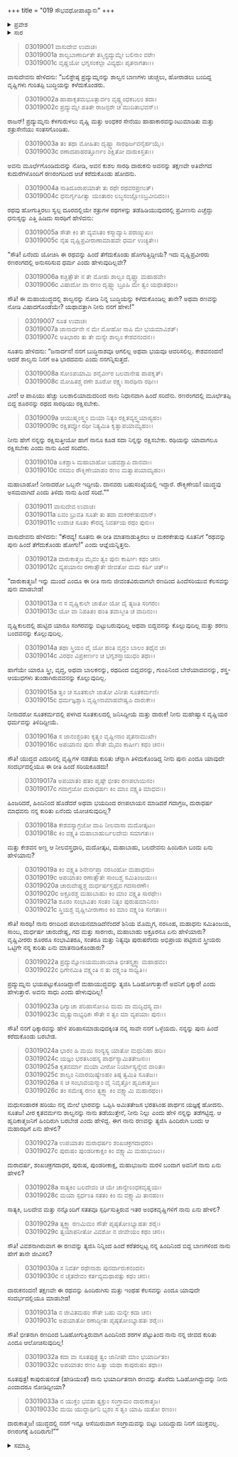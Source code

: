 +++
title = "019 ಸೌಭವಧೋಪಾಖ್ಯಾನಃ"
+++

<details><summary>ಪ್ರವೇಶ</summary>


।।   ಓಂ ಓಂ ನಮೋ ನಾರಾಯಣಾಯ।।   ಶ್ರೀ ವೇದವ್ಯಾಸಾಯ ನಮಃ ।।

ಶ್ರೀ ಕೃಷ್ಣದ್ವೈಪಾಯನ ವೇದವ್ಯಾಸ ವಿರಚಿತ  

**ಶ್ರೀ ಮಹಾಭಾರತ**

**ಆರಣ್ಯಕ ಪರ್ವ**

**ಕೈರಾತ ಪರ್ವ**

**ಅಧ್ಯಾಯ 19**

</details>


<details><summary>ಸಾರ</summary>

ರಥದಲ್ಲಿ ಮೂರ್ಛೆಗೊಂಡ ಪ್ರದ್ಯುಮ್ನನು ಸಾರಥಿ ದಾರುಕನು ರಣದಿಂದ ಆಚೆ ಕರೆದುಕೊಂಡು ಹೋಗಲು, ಎಚ್ಚೆದ್ದ ಪ್ರದ್ಯುಮ್ನನು ಸಾರಥಿಯನ್ನು ನಿಂದಿಸುವುದು (1-6). ದಾರುಕ-ಪ್ರದ್ಯುಮ್ನರ ಸಂವಾದ (7-33).

</details>


> 03019001 ವಾಸುದೇವ ಉವಾಚ।  
03019001a ಶಾಲ್ವಬಾಣಾರ್ದಿತೇ ತಸ್ಮಿನ್ಪ್ರದ್ಯುಮ್ನೇ ಬಲಿನಾಂ ವರೇ।  
03019001c ವೃಷ್ಣಯೋ ಭಗ್ನಸಂಕಲ್ಪಾ ವಿವ್ಯಥುಃ ಪೃತನಾಗತಾಃ।।

ವಾಸುದೇವನು ಹೇಳಿದನು: “ಬಲಿಶ್ರೇಷ್ಠ ಪ್ರದ್ಯುಮ್ನನನ್ನು ಶಾಲ್ವನ ಬಾಣಗಳು ಚುಚ್ಚಲು, ಹೋರಾಡಲು ಬಂದಿದ್ದ ವೃಷ್ಣಿಗಳು ಗುರಿತಪ್ಪಿ ಬುದ್ಧಿಯನ್ನು ಕಳೆದುಕೊಂಡರು.

> 03019002a ಹಾಹಾಕೃತಮಭೂತ್ಸಾರ್ವಂ ವೃಷ್ಣ್ಯಂಧಕಬಲಂ ತದಾ।   
03019002c ಪ್ರದ್ಯುಮ್ನೇ ಪತಿತೇ ರಾಜನ್ಪರೇ ಚ ಮುದಿತಾಭವನ್।।

ರಾಜನ್! ಪ್ರದ್ಯುಮ್ನನು ಕೆಳಗುರುಳಲು ವೃಷ್ಣಿ ಮತ್ತು ಅಂಧಕರ ಸೇನೆಯು ಹಾಹಾಕಾರವನ್ನುಂಟುಮಾಡಿತು ಮತ್ತು ಶತ್ರುಸೇನೆಯು ಸಂತಸಗೊಂಡಿತು.

> 03019003a ತಂ ತಥಾ ಮೋಹಿತಂ ದೃಷ್ಟ್ವಾ ಸಾರಥಿರ್ಜವನೈರ್ಹಯೈಃ।  
03019003c ರಣಾದಪಾಹರತ್ತೂರ್ಣಂ ಶಿಕ್ಷಿತೋ ದಾರುಕಿಸ್ತತಃ।।

ಅವನು ಮೂರ್ಛೆಗೊಂಡಿದುದನ್ನು ನೋಡಿ, ಅವನ ಕುಶಲ ಸಾರಥಿ ದಾರುಕನು ಅವನನ್ನು ತಕ್ಷಣವೇ ಅತಿವೇಗದ ಕುದುರೆಗಳೊಂದಿಗೆ ರಣರಂಗದಿಂದ ಆಚೆ ಕರೆದುಕೊಂಡು ಹೋದನು.

> 03019004a ನಾತಿದೂರಾಪಯಾತೇ ತು ರಥೇ ರಥವರಪ್ರಣುತ್।  
03019004c ಧನುರ್ಗೃಹೀತ್ವಾ ಯಂತಾರಂ ಲಬ್ಧಸಂಜ್ಞೋಽಬ್ರವೀದಿದಂ।।

ರಥವು ಹೋಗುತ್ತಿರಲು ಸ್ವಲ್ಪ ದೂರದಲ್ಲಿಯೇ ಶತ್ರುಗಳ ರಥಗಳನ್ನು ತಡೆಹಿಡಿಯುವುದರಲ್ಲಿ ಪ್ರವೀಣನು ಎಚ್ಚೆದ್ದು ಧನುಸ್ಸನ್ನು ಎತ್ತಿ ಹಿಡಿದು ಸಾರಥಿಗೆ ಹೇಳಿದನು:

> 03019005a ಸೌತೇ ಕಿಂ ತೇ ವ್ಯವಸಿತಂ ಕಸ್ಮಾದ್ಯಾಸಿ ಪರಾಙ್ಮುಖಃ।  
03019005c ನೈಷ ವೃಷ್ಣಿಪ್ರವೀರಾಣಾಮಾಹವೇ ಧರ್ಮ ಉಚ್ಯತೇ।।

“ಸೌತಿ! ಏನೆಂದು ಯೋಚಿಸಿ ಈ ರಥವನ್ನು ಹಿಂದೆ ತೆಗೆದುಕೊಂಡು ಹೋಗುತ್ತಿದ್ದೀಯೆ? ಇದು ವೃಷ್ಣಿಪ್ರವೀರರು ರಣರಂಗದಲ್ಲಿ ಅನುಸರಿಸುವ ಧರ್ಮ ಎಂದು ಹೇಳುವುದಿಲ್ಲವೇ?

> 03019006a ಕಚ್ಚಿತ್ಸೌತೇ ನ ತೇ ಮೋಹಃ ಶಾಲ್ವಂ ದೃಷ್ಟ್ವಾ ಮಹಾಹವೇ।  
03019006c ವಿಷಾದೋ ವಾ ರಣಂ ದೃಷ್ಟ್ವಾ ಬ್ರೂಹಿ ಮೇ ತ್ವಂ ಯಥಾತಥಂ।।

ಸೌತಿ! ಈ ಮಹಾಯುದ್ಧದಲ್ಲಿ ಶಾಲ್ವನನ್ನು ನೋಡಿ ನಿನ್ನ ಬುದ್ಧಿಯನ್ನು ಕಳೆದುಕೊಂಡಿಲ್ಲ ತಾನೇ? ಅಥವಾ ರಣವನ್ನು ನೋಡಿ ವಿಷಾದಗೊಂಡೆಯೇ? ಯಥಾವತ್ತಾಗಿ ನೀನು ನನಗೆ ಹೇಳು!”

> 03019007 ಸೂತ ಉವಾಚ।  
03019007a ಜಾನಾರ್ದನೇ ನ ಮೇ ಮೋಹೋ ನಾಪಿ ಮೇ ಭಯಮಾವಿಶತ್।   
03019007c ಅತಿಭಾರಂ ತು ತೇ ಮನ್ಯೇ ಶಾಲ್ವಂ ಕೇಶವನಂದನ।।

ಸೂತನು ಹೇಳಿದನು: “ಜನಾರ್ದನ! ನನಗೆ ಬುದ್ಧಿನಾಶವೂ ಆಗಲಿಲ್ಲ ಅಥವಾ ಭಯವೂ ಆವರಿಸಲಿಲ್ಲ. ಕೇಶವನಂದನ! ಆದರೆ ಶಾಲ್ವನು ನಿನಗೆ ಅತಿ ಭಾರದವನು ಎಂದು ನನಗನ್ನಿಸುತ್ತದೆ.

> 03019008a ಸೋಽಪಯಾಮಿ ಶನೈರ್ವೀರ ಬಲವಾನೇಷ ಪಾಪಕೃತ್।  
03019008c ಮೋಹಿತಶ್ಚ ರಣೇ ಶೂರೋ ರಕ್ಷ್ಯಃ ಸಾರಥಿನಾ ರಥೀ।।

ವೀರ! ಆ ಪಾಪಿಯು ಹೆಚ್ಚು ಬಲಶಾಲಿಯಾದುದರಿಂದ ನಾನು ನಿಧಾನವಾಗಿ ಹಿಂದೆ ಸರಿದೆನು. ರಣರಂಗದಲ್ಲಿ ಮೂರ್ಛೆತಪ್ಪಿ ಬಿದ್ದ ಶೂರನನ್ನು ರಥದ ಸಾರಥಿಯು ರಕ್ಷಿಸಬೇಕು.

> 03019009a ಆಯುಷ್ಮಂಸ್ತ್ವಂ ಮಯಾ ನಿತ್ಯಂ ರಕ್ಷಿತವ್ಯಸ್ತ್ವಯಾಪ್ಯಹಂ।  
03019009c ರಕ್ಷಿತವ್ಯೋ ರಥೀ ನಿತ್ಯಮಿತಿ ಕೃತ್ವಾಪಯಾಮ್ಯಹಂ।।

ನೀನು ಹೇಗೆ ನನ್ನನ್ನು ರಕ್ಷಿಸುತ್ತೀಯೋ ಹಾಗೆ ನಾನೂ ಕೂಡ ಸದಾ ನಿನ್ನನ್ನು ರಕ್ಷಿಸಬೇಕು. ರಥಿಯನ್ನು ಯಾವಾಗಲೂ ರಕ್ಷಿಸಬೇಕು ಎಂದು ನಾನು ಹಿಂದೆ ಸರಿದೆನು.

> 03019010a ಏಕಶ್ಚಾಸಿ ಮಹಾಬಾಹೋ ಬಹವಶ್ಚಾಪಿ ದಾನವಾಃ।   
03019010c ನಸಮಂ ರೌಕ್ಮಿಣೇಯಾಹಂ ರಣಂ ಮತ್ವಾಪಯಾಮ್ಯಹಂ।।

ಮಹಾಬಾಹೋ! ನೀನಾದರೋ ಒಬ್ಬನೇ ಇದ್ದೀಯೆ. ದಾನವರು ಬಹುಸಂಖ್ಯೆಯಲ್ಲಿ ಇದ್ದಾರೆ. ರೌಕ್ಮಿಣೇಯ! ಯುದ್ಧವು ಅಸಮವಾಗಿದೆ ಎಂದು ತಿಳಿದು ನಾನು ಹಿಂದೆ ಸರಿದೆ.””

> 03019011 ವಾಸುದೇವ ಉವಾಚ।  
03019011a ಏವಂ ಬ್ರುವತಿ ಸೂತೇ ತು ತದಾ ಮಕರಕೇತುಮಾನ್।  
03019011c ಉವಾಚ ಸೂತಂ ಕೌರವ್ಯ ನಿವರ್ತಯ ರಥಂ ಪುನಃ।।

ವಾಸುದೇವನು ಹೇಳಿದನು: “ಕೌರವ್ಯ! ಸೂತನು ಈ ರೀತಿ ಮಾತನಾಡುತ್ತಿರಲು ಆ ಮಕರಕೇತುವು ಸೂತನಿಗೆ “ರಥವನ್ನು ಪುನಃ ಹಿಂದೆ ತೆಗೆದುಕೊಂಡು ಹೋಗು!” ಎಂದು ಆಜ್ಞೆಯನ್ನಿತ್ತನು.

> 03019012a ದಾರುಕಾತ್ಮಜ ಮೈವಂ ತ್ವಂ ಪುನಃ ಕಾರ್ಷೀಃ ಕಥಂ ಚನ।  
03019012c ವ್ಯಪಯಾನಂ ರಣಾತ್ಸೌತೇ ಜೀವತೋ ಮಮ ಕರ್ಹಿ ಚಿತ್।।

“ದಾರುಕಾತ್ಮಜ! ಇನ್ನು ಮುಂದೆ ಎಂದೂ ಈ ರೀತಿ ನಾನು ಜೀವಂತವಿರುವಾಗಲೇ ರಣದಿಂದ ಹಿಂದೆಸರಿಯುವ ಕೆಲಸವನ್ನು ಪುನಃ ಮಾಡಬೇಡ!

> 03019013a ನ ಸ ವೃಷ್ಣಿಕುಲೇ ಜಾತೋ ಯೋ ವೈ ತ್ಯಜತಿ ಸಂಗರಂ।  
03019013c ಯೋ ವಾ ನಿಪತಿತಂ ಹಂತಿ ತವಾಸ್ಮೀತಿ ಚ ವಾದಿನಂ।।

ವೃಷ್ಣಿಕುಲದಲ್ಲಿ ಹುಟ್ಟಿದ ಯಾರೂ ಸಂಗರವನ್ನು ಬಿಟ್ಟುಬರುವುದಿಲ್ಲ ಅಥವಾ ಬಿದ್ದವನನ್ನು ಕೊಲ್ಲುವುದಿಲ್ಲ ಮತ್ತು ಶರಣು ಬಂದವನನ್ನು ಕೊಲ್ಲುವುದಿಲ್ಲ.

> 03019014a ತಥಾ ಸ್ತ್ರಿಯಂ ವೈ ಯೋ ಹಂತಿ ವೃದ್ಧಂ ಬಾಲಂ ತಥೈವ ಚ।  
03019014c ವಿರಥಂ ವಿಪ್ರಕೀರ್ಣಂ ಚ ಭಗ್ನಶಸ್ತ್ರಾಯುಧಂ ತಥಾ।।

ಹಾಗೆಯೇ ಯಾರೂ ಸ್ತ್ರೀ, ವೃದ್ಧ, ಅಥವಾ ಬಾಲಕನನ್ನು, ರಥದಿಂದ ಬಿದ್ದವನನ್ನು, ಗುಂಪಿನಿಂದ ಬೇರೆಯಾದವನನ್ನು, ಶಸ್ತ್ರ-ಆಯುಧಗಳು ತುಂಡಾಗಿರುವವನನ್ನು ಕೊಲ್ಲುವುದಿಲ್ಲ.

> 03019015a ತ್ವಂ ಚ ಸೂತಕುಲೇ ಜಾತೋ ವಿನೀತಃ ಸೂತಕರ್ಮಣಿ।  
03019015c ಧರ್ಮಜ್ಞಶ್ಚಾಸಿ ವೃಷ್ಣೀನಾಮಾಹವೇಷ್ವಪಿ ದಾರುಕೇ।।

ನೀನಾದರೋ ಸೂತಕರ್ಮದಲ್ಲಿ ಪಳಗಿದ ಸೂತಕುಲದಲ್ಲಿ ಜನಿಸಿದ್ದೀಯೆ ಮತ್ತು ದಾರುಕ! ನೀನು ಮಹೇಷ್ವಾಸ ವೃಷ್ಣಿಯರ ಧರ್ಮವನ್ನು ತಿಳಿದಿದ್ದೀಯೆ.

> 03019016a ಸ ಜಾನಂಶ್ಚರಿತಂ ಕೃತ್ಸ್ನಂ ವೃಷ್ಣೀನಾಂ ಪೃತನಾಮುಖೇ।  
03019016c ಅಪಯಾನಂ ಪುನಃ ಸೌತೇ ಮೈವಂ ಕಾರ್ಷೀಃ ಕಥಂ ಚನ।।

ಸೌತಿ! ಯುದ್ಧದ ಎದುರಿನಲ್ಲಿ ವೃಷ್ಣಿಗಳ ನಡತೆಯ ಕುರಿತು ಚೆನ್ನಾಗಿ ತಿಳಿದುಕೊಂಡಿದ್ದ ನೀನು ಪುನಃ ಎಂದೂ ಯಾವುದೇ ಸಂದರ್ಭದಲ್ಲಿಯೂ ಈ ರೀತಿ ಹಿಂದೆ ಸರಿಯಕೂಡದು!

> 03019017a ಅಪಯಾತಂ ಹತಂ ಪೃಷ್ಠೇ ಭೀತಂ ರಣಪಲಾಯಿನಂ।   
03019017c ಗದಾಗ್ರಜೋ ದುರಾಧರ್ಷಃ ಕಿಂ ಮಾಂ ವಕ್ಷ್ಯತಿ ಮಾಧವಃ।।

ಹಿಂಜರಿದರೆ, ಹಿಂದಿನಿಂದ ಹೊಡೆದರೆ ಅಥವಾ ಭಯದಿಂದ ರಣಪಲಾಯನ ಮಾಡಿದರೆ ಗದಾಗ್ರಜ, ದುರಾಧರ್ಷ ಮಾಧವನು ನನ್ನ ಕುರಿತು ಏನೆಂದು ಯೋಚಿಸುವುದಿಲ್ಲ?

> 03019018a ಕೇಶವಸ್ಯಾಗ್ರಜೋ ವಾಪಿ ನೀಲವಾಸಾ ಮದೋತ್ಕಟಃ।  
03019018c ಕಿಂ ವಕ್ಷ್ಯತಿ ಮಹಾಬಾಹುರ್ಬಲದೇವಃ ಸಮಾಗತಃ।।

ಮತ್ತು ಕೇಶವನ ಅಣ್ಣ ಆ ನೀಲವಸ್ತ್ರಧಾರಿ, ಮದೋತ್ಕಟ, ಮಹಾಬಾಹು, ಬಲದೇವನು ಹಿಂದಿರುಗಿ ಬಂದು ಏನು ಹೇಳಿಯಾನು?

> 03019019a ಕಿಂ ವಕ್ಷ್ಯತಿ ಶಿನೇರ್ನಪ್ತಾ ನರಸಿಂಹೋ ಮಹಾಧನುಃ।  
03019019c ಅಪಯಾತಂ ರಣಾತ್ಸೌತೇ ಸಾಂಬಶ್ಚ ಸಮಿತಿಂಜಯಃ।।  
03019020a ಚಾರುದೇಷ್ಣಶ್ಚ ದುರ್ಧರ್ಷಸ್ತಥೈವ ಗದಸಾರಣೌ।  
03019020c ಅಕ್ರೂರಶ್ಚ ಮಹಾಬಾಹುಃ ಕಿಂ ಮಾಂ ವಕ್ಷ್ಯತಿ ಸಾರಥೇ।।  
03019021a ಶೂರಂ ಸಂಭಾವಿತಂ ಸಂತಂ ನಿತ್ಯಂ ಪುರುಷಮಾನಿನಂ।  
03019021c ಸ್ತ್ರಿಯಶ್ಚ ವೃಷ್ಣೀವೀರಾಣಾಂ ಕಿಂ ಮಾಂ ವಕ್ಷ್ಯಂತಿ ಸಂಗತಾಃ।।

ಸೌತಿ! ಸಾರಥಿ! ನಾನು ರಣದಿಂದ ಪಲಾಯನಮಾಡಿದೆನೆಂದರೆ ಶಿನಿಯ ಮೊಮ್ಮಗ, ನರಸಿಂಹ, ಮಹಾಧನು ಸಮಿತಿಂಜಯ, ಸಾಂಬ, ದುರ್ಧರ್ಷ ಚಾರುದೇಷ್ಣ, ಗದ ಮತ್ತು ಸಾರಣರು, ಮಹಾಬಾಹು ಅಕ್ರೂರನೂ ಏನು ಹೇಳಿಯಾರು? ವೃಷ್ಣಿವೀರರು ಶೂರರೂ ಸಂಭಾವಿತರೂ, ಸಂತರೂ ಮತ್ತು ನಿತ್ಯವೂ ಪುರುಷರೆಂದು ಅಭಿಪ್ರಾಯ ಪಟ್ಟಿರುವ ಸ್ತ್ರೀಯರು ಒಟ್ಟಿಗೇ ನನ್ನ ಕುರಿತು ಏನು ಮಾತನಾಡಿಕೊಂಡಾರು?

> 03019022a ಪ್ರದ್ಯುಮ್ನೋಽಯಮುಪಾಯಾತಿ ಭೀತಸ್ತ್ಯಕ್ತ್ವಾ ಮಹಾಹವಂ।  
03019022c ಧಿಗೇನಮಿತಿ ವಕ್ಷ್ಯಂತಿ ನ ತು ವಕ್ಷ್ಯಂತಿ ಸಾಧ್ವಿತಿ।।

ಪ್ರದ್ಯುಮ್ನನು ಭಯಪಟ್ಟುಕೊಂಡಿದ್ದಾನೆ! ಮಹಾಯುದ್ಧವನ್ನು ತ್ಯಜಿಸಿ ಓಡಿಹೋಗುತ್ತಾನೆ! ಅವನಿಗೆ ಧಿಕ್ಕಾರ! ಎಂದು ಹೇಳುತ್ತಾರೆ. ಅವನು ಸಾಧು ಎಂದು ಹೇಳುವುದಿಲ್ಲ!

> 03019023a ಧಿಗ್ವಾಚಾ ಪರಿಹಾಸೋಽಪಿ ಮಮ ವಾ ಮದ್ವಿಧಸ್ಯ ವಾ।  
03019023c ಮೃತ್ಯುನಾಭ್ಯಧಿಕಃ ಸೌತೇ ಸ ತ್ವಂ ಮಾ ವ್ಯಪಯಾಃ ಪುನಃ।।

ಸೌತಿ! ನನಗೆ ಧಿಕ್ಕಾರವನ್ನು ಹೇಳಿ ಪರಿಹಾಸಮಾಡುವುದಕ್ಕಿಂತ ನನ್ನ ಸಾವೇ ನನಗೆ ಒಳ್ಳೆಯದು. ನನ್ನನ್ನು ಪುನಃ ಹಿಂದೆ ಕರೆದುಕೊಂಡು ಬರಬೇಡ.

> 03019024a ಭಾರಂ ಹಿ ಮಯಿ ಸಂನ್ಯಸ್ಯ ಯಾತೋ ಮಧುನಿಹಾ ಹರಿಃ।  
03019024c ಯಜ್ಞಂ ಭರತಸಿಂಹಸ್ಯ ಪಾರ್ಥಸ್ಯಾಮಿತತೇಜಸಃ।।  
03019025a ಕೃತವರ್ಮಾ ಮಯಾ ವೀರೋ ನಿರ್ಯಾಸ್ಯನ್ನೇವ ವಾರಿತಃ।   
03019025c ಶಾಲ್ವಂ ನಿವಾರಯಿಷ್ಯೇಽಹಂ ತಿಷ್ಠ ತ್ವಮಿತಿ ಸೂತಜ।।  
03019026a ಸ ಚ ಸಂಭಾವಯನ್ಮಾಂ ವೈ ನಿವೃತ್ತೋ ಹೃದಿಕಾತ್ಮಜಃ।  
03019026c ತಂ ಸಮೇತ್ಯ ರಣಂ ತ್ಯಕ್ತ್ವಾ ಕಿಂ ವಕ್ಷ್ಯಾಮಿ ಮಹಾರಥಂ।।

ಮಧುಸಂಹಾರಕ ಹರಿಯು ನನ್ನ ಮೇಲೆ ಭಾರವನ್ನು ಒಪ್ಪಿಸಿ ಅಮಿತತೇಜಸ ಭರತಸಿಂಹ ಪಾರ್ಥನ ಯಜ್ಞಕ್ಕೆ ಹೋದನು. ಸೂತಜ! ವೀರ ಕೃತವರ್ಮನು ಶಾಲ್ವನನ್ನು ನಾನು ತಡೆಯುತ್ತೇನೆ, ನೀನು ನಿಲ್ಲು ಎಂದು ಹೇಳಿ ನನ್ನನ್ನು ತಡೆಗಟ್ಟಿದ್ದ. ಆ ಹೃದಿಕಾತ್ಮಜನಿಗೆ ಹಿಂದಿರುಗಿ ಬರಬೇಡ ಎಂದು ಹೇಳಿದ್ದ. ಈಗ ನಾನು ರಣವನ್ನು ತ್ಯಜಿಸಿ ಹಿಂದಿರುಗಿ ಬಂದು ಆ ಮಹಾರಥಿಗೆ ಏನು ಹೇಳಲಿ?

> 03019027a ಉಪಯಾತಂ ದುರಾಧರ್ಷಂ ಶಂಖಚಕ್ರಗದಾಧರಂ।  
03019027c ಪುರುಷಂ ಪುಂಡರೀಕಾಕ್ಷಂ ಕಿಂ ವಕ್ಷ್ಯಾಮಿ ಮಹಾಭುಜಂ।।

ದುರಾದರ್ಷ, ಶಂಖಚಕ್ರಗದಾಧರ, ಪುರುಷ, ಪುಂಡರೀಕಾಕ್ಷ, ಮಹಾಭುಜನು ಮರಳಿ ಬಂದಾಗ ಅವನಿಗೆ ನಾನು ಏನು ಹೇಳಲಿ?

> 03019028a ಸಾತ್ಯಕಿಂ ಬಲದೇವಂ ಚ ಯೇ ಚಾನ್ಯೇಽಂಧಕವೃಷ್ಣಯಃ।   
03019028c ಮಯಾ ಸ್ಪರ್ಧಂತಿ ಸತತಂ ಕಿಂ ನು ವಕ್ಷ್ಯಾಮಿ ತಾನಹಂ।।

ಸಾತ್ಯಕಿ, ಬಲದೇವ ಮತ್ತು ನನ್ನೊಂದಿಗೆ ಸತತವೂ ಸ್ಪರ್ಧಿಸುತ್ತಿರುವ ಇತರ ಅಂಧಕವೃಷ್ಣಿಗಳಿಗೆ ನಾನು ಏನು ಹೇಳಲಿ?

> 03019029a ತ್ಯಕ್ತ್ವಾ ರಣಮಿಮಂ ಸೌತೇ ಪೃಷ್ಠತೋಽಭ್ಯಾಹತಃ ಶರೈಃ।  
03019029c ತ್ವಯಾಪನೀತೋ ವಿವಶೋ ನ ಜೀವೇಯಂ ಕಥಂ ಚನ।।

ಸೌತಿ! ವಿವಶನಾಗಿರುವಾಗ ಈ ರಣವನ್ನು ತ್ಯಜಿಸಿ ನಿನ್ನಿಂದ ಹಿಂದೆ ಕರೆತರಲ್ಪಟ್ಟ ನನ್ನ ಹಿಂದಿನಿಂದ ಬಿದ್ದ ಬಾಣಗಳಿಂದ ನಾನು ಹೇಗೆ ತಾನೇ ಜೀವಿಸಲಿ?

> 03019030a ಸ ನಿವರ್ತ ರಥೇನಾಶು ಪುನರ್ದಾರುಕನಂದನ।  
03019030c ನ ಚೈತದೇವಂ ಕರ್ತವ್ಯಮಥಾಪತ್ಸು ಕಥಂ ಚನ।।

ದಾರುಕನಂದನ! ತಕ್ಷಣವೇ ಈ ರಥವನ್ನು ಹಿಂದಿರುಗಿಸು ಮತ್ತು ಇಂಥಹ ಕೆಲಸವನ್ನು ಎಂದೂ ಯಾವುದೇ ಸಂದರ್ಭದಲ್ಲಿಯೂ ಮಾಡಬೇಡ!

> 03019031a ನ ಜೀವಿತಮಹಂ ಸೌತೇ ಬಹು ಮನ್ಯೇ ಕದಾ ಚನ।  
03019031c ಅಪಯಾತೋ ರಣಾದ್ಭೀತಃ ಪೃಷ್ಠತೋಽಭ್ಯಾಹತಃ ಶರೈಃ।।

ಸೌತಿ! ಭೀತನಾಗಿ ರಣದಿಂದ ಓಡಿಹೋಗುತ್ತಿರುವಾಗ ಹಿಂದಿನಿಂದ ಶರಗಳ ಪೆಟ್ಟುತಿಂದ ನಾನು ನನ್ನ ಜೀವದ ಕುರಿತು ಎಂದೂ ಆಲೋಚಿಸುವುದಿಲ್ಲ!

> 03019032a ಕದಾ ವಾ ಸೂತಪುತ್ರ ತ್ವಂ ಜಾನೀಷೇ ಮಾಂ ಭಯಾರ್ದಿತಂ।  
03019032c ಅಪಯಾತಂ ರಣಂ ಹಿತ್ವಾ ಯಥಾ ಕಾಪುರುಷಂ ತಥಾ।।

ಸೂತಪುತ್ರ! ಕಾಪುರುಷನಂತೆ (ಹೇಡಿಯಂತೆ) ನಾನು ಭಯಾರ್ದಿತನಾಗಿ ರಣವನ್ನು ತೊರೆದು ಓಡಿಹೋಗಿದ್ದುದನ್ನು ನೀನು ಎಂದಾದರೂ ನೋಡಿದ್ದೀಯಾ?

> 03019033a ನ ಯುಕ್ತಂ ಭವತಾ ತ್ಯಕ್ತುಂ ಸಂಗ್ರಾಮಂ ದಾರುಕಾತ್ಮಜ।  
03019033c ಮಯಿ ಯುದ್ಧಾರ್ಥಿನಿ ಭೃಶಂ ಸ ತ್ವಂ ಯಾಹಿ ಯತೋ ರಣಂ।।

ದಾರುಕಾತ್ಮಜ! ಯುದ್ಧದಲ್ಲಿ ನನಗೆ ಇನ್ನೂ ಆಸೆಯಿರುವಾಗ ಸಂಗ್ರಾಮವನ್ನು ಬಿಟ್ಟು ಬಂದಿದ್ದುದು ನಿನಗೆ ಯುಕ್ತವಲ್ಲ. ರಣರಂಗಕ್ಕೆ ಹಿಂದಿರುಗು!””

<details><summary>ಸಮಾಪ್ತಿ</summary>


ಇತಿ ಶ್ರೀ ಮಹಾಭಾರತೇ ಆರಣ್ಯಕಪರ್ವಣಿ ಕೈರಾತಪರ್ವಣಿ ಸೌಭವಧೋಪಾಖ್ಯಾನೇ ಏಕೋನವಿಂಶೋಽಧ್ಯಾಯಃ।  
ಇದು ಶ್ರೀ ಮಹಾಭಾರತದಲ್ಲಿ ಆರಣ್ಯಕಪರ್ವದಲ್ಲಿ ಕೈರಾತಪರ್ವದಲ್ಲಿ ಸೌಭವಧೋಪಾಖ್ಯಾನದಲ್ಲಿ ಹತ್ತೊಂಭತ್ತನೆಯ ಅಧ್ಯಾಯವು.



</details>
